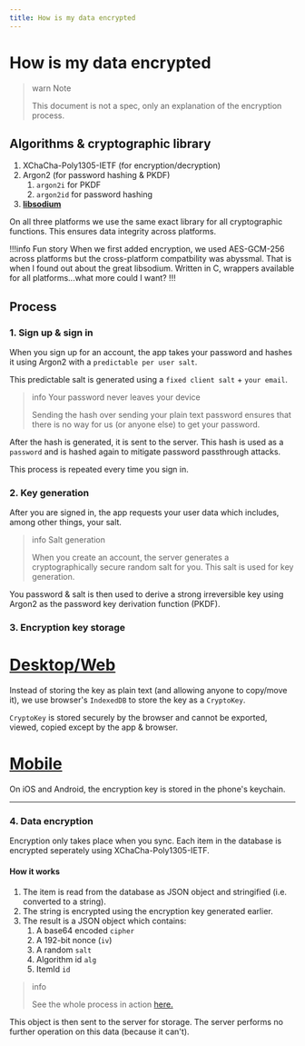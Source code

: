 ```yaml
---
title: How is my data encrypted
---
```


# How is my data encrypted

> warn Note
>
> This document is not a spec, only an explanation of the encryption process.

## Algorithms & cryptographic library

1. XChaCha-Poly1305-IETF (for encryption/decryption)
2. Argon2 (for password hashing & PKDF)
   1. `argon2i` for PKDF
   2. `argon2id` for password hashing
3. [**libsodium**](https://libsodium.org)

On all three platforms we use the same exact library for all cryptographic functions. This ensures data integrity across platforms.

!!!info Fun story
When we first added encryption, we used AES-GCM-256 across platforms but the cross-platform compatbility was abyssmal. That is when I found out about the great libsodium. Written in C, wrappers available for all platforms...what more could I want?
!!!

## Process

### 1. Sign up & sign in

When you sign up for an account, the app takes your password and hashes it using Argon2 with a `predictable per user salt`.

This predictable salt is generated using a `fixed client salt` + `your email`.

> info Your password never leaves your device
>
> Sending the hash over sending your plain text password ensures that there is no way for us (or anyone else) to get your password.

After the hash is generated, it is sent to the server. This hash is used as a `password` and is hashed again to mitigate password passthrough attacks.

This process is repeated every time you sign in.

### 2. Key generation

After you are signed in, the app requests your user data which includes, among other things, your salt.

> info Salt generation
>
> When you create an account, the server generates a cryptographically secure random salt for you. This salt is used for key generation.

You password & salt is then used to derive a strong irreversible key using Argon2 as the password key derivation function (PKDF).

### 3. Encryption key storage

# [Desktop/Web](#/tab/web)

Instead of storing the key as plain text (and allowing anyone to copy/move it), we use browser's `IndexedDB` to store the key as a `CryptoKey`.

`CryptoKey` is stored securely by the browser and cannot be exported, viewed, copied except by the app & browser.

# [Mobile](#/tab/mobile)

On iOS and Android, the encryption key is stored in the phone's keychain.

---

### 4. Data encryption

Encryption only takes place when you sync. Each item in the database is encrypted seperately using XChaCha-Poly1305-IETF.

#### How it works

1. The item is read from the database as JSON object and stringified (i.e. converted to a string).
2. The string is encrypted using the encryption key generated earlier.
3. The result is a JSON object which contains:
   1. A base64 encoded `cipher`
   2. A 192-bit nonce (`iv`)
   3. A random `salt`
   4. Algorithm id `alg`
   5. ItemId `id`

> info
>
> See the whole process in action [here.](https://notesnook.com/#whynotesnook)

This object is then sent to the server for storage. The server performs no further operation on this data (because it can't).
